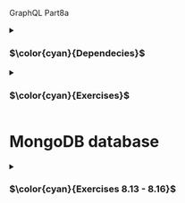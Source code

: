 GraphQL Part8a

<details>
<summary>

### $\color{cyan}{Dependecies}$

 </summary>

```
npm install @apollo/server graphql
```

start server :

```
node Exercise(8.X).js
```

Apollo server runs in development mode `http://localhost:4000`

This takes us to `Apollo Studio Explorer`

</details>

<details>
<summary>

### $\color{cyan}{Exercises}$

 </summary>

`8.1:` The number of books and authors

- Implement queries bookCount and authorCount which return the number of books and the number of authors.

`8.2:` All books

- Implement query allBooks, which returns the details of all books.

`8.3:` All authors

- Implement query allAuthors, which returns the details of all authors. The response should include a field bookCount containing the number of books the author has written.

`8.4:` Books of an author

- Modify the allBooks query so that a user can give an optional parameter author. The response should include only books written by that author.

`8.5:` Books by genre

- Modify the allBooks query so that a user can give an optional parameter genre or genre and author.

Added only author as an option which will work similar to Exercise8.4

i) genre
ii) autor
iii) author and genre

`8.6:` Adding a book

- Implement mutation `addBook` to add new book.

* The mutation works even if the author is not already saved to the server or author data list.

- If the author is not yet saved to the server, a new author is added to the system. Born year will be null for now.

`8.7:` Updating the birth year of an author

- Implement mutation `editAuthor`, which will be used for changing the birth year or `born:` of the author.

- If the author is not in the system, `null` is returned:

</details>

# MongoDB database

<details>
<summary>

### $\color{cyan}{Exercises 8.13 - 8.16}$

 </summary>

`8.13:` Database, part 1

- Library application so that it saves the data to a database

`8.14:` Database, part 2

- Complete the program so that all queries (to get allBooks working with the parameter author and bookCount field of an author object is not required) and mutations work.

`8.15:` Database, part 3

- Database validation errors (e.g. book title or author name being too short) are handled sensibly. Use `GraphQLError` with a suitable error message to be thrown.

* Added validation for published year and year born.

</details>

